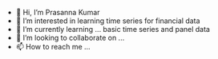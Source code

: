 - 👋 Hi, I’m Prasanna Kumar
- 👀 I’m interested in learning time series for financial data
- 🌱 I’m currently learning ... basic time series and panel data 
- 💞️ I’m looking to collaborate on ...
- 📫 How to reach me ...

<!---
pkshetty119/pkshetty119 is a ✨ special ✨ repository because its `README.md` (this file) appears on your GitHub profile.
You can click the Preview link to take a look at your changes.
--->
